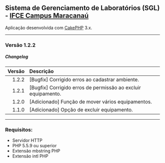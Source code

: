 ## Sistema de Gerenciamento de Laboratórios (SGL) - [IFCE Campus Maracanaú](https://ifce.edu.br/maracanau)

Aplicação desenvolvida com [CakePHP](http://cakephp.org) 3.x.

---------------------------------------------------------
### Versão 1.2.2

##### <i class="icon-file"></i> Changelog

 Versão  | Descrição 
--------:|:--------------------------------------------------------------
  1.2.2  | [Bugfix] Corrigido erros ao cadastrar ambiente.
  1.2.1  | [Bugfix] Corrigido erros de permissão ao excluir equipamento.
  1.2.0  | [Adicionado] Função de mover vários equipamentos.
  1.1.0  | [Adicionado] Opção de excluir equipamento.

---------------------------------------------------------
### Requisitos:

- Servidor HTTP
- PHP 5.5.9 ou superior
- Extensão mbstring PHP 
- Extensão intl PHP
